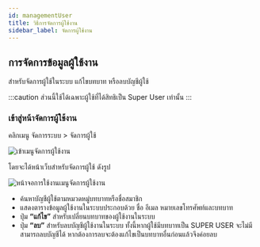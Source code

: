 ```yaml
---
id: managementUser
title: วิธีการจัดการผู้ใช้งาน
sidebar_label: จัดการผู้ใช้งาน
---
```


## การจัดการข้อมูลผู้ใช้งาน

สำหรับจัดการผู้ใช้ในระบบ แก้ไขบทบาท หรือลบบัญชีผู้ใช้

:::caution
ส่วนนี้ใช้ได้เฉพาะผู้ใช้ที่ได้สิทธิเป็น Super User เท่านั้น
:::

### เข้าสู่หน้าจัดการผู้ใช้งาน

คลิกเมนู จัดการระบบ > จัดการผู้ใช้

![เข้าเมนูจัดการผู้ใช้งาน](/img/management/user/1.png)

โดยจะได้หน้าเว็บสำหรับจัดการผู้ใช้ ดังรูป

![หน้าจอการใช้งานเมนูจัดการผู้ใช้งาน](/img/management/user/2.png)

- ค้นหาบัญชีผู้ใช้ตามหมวดหมู่บทบาทหรือชื่อสมาชิก
- แสดงตารางข้อมูลผู้ใช้งานในระบบประกอบด้วย ชื่อ อีเมล หมายเลขโทรศัพท์และบทบาท
- ปุ่ม **“แก้ไข”** สำหรับเปลี่ยนบทบาทของผู้ใช้งานในระบบ
- ปุ่ม **“ลบ”** สำหรับลบบัญชีผู้ใช้งานในระบบ ทั้งนี้หากผู้ใช้มีบทบาทเป็น SUPER USER จะไม่มีสามารถลบบัญชีได้ หากต้องการลบจะต้องแก้ไขเป็นบทบาทอื่นก่อนแล้วจึงค่อยลบ
